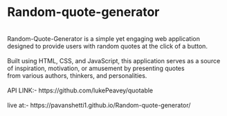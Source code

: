 # Random-quote-generator
<br>
Random-Quote-Generator is a simple yet engaging web application designed to provide users with random quotes at the click of a button. 
<br><br>
Built using HTML, CSS, and JavaScript, this application serves as a source of inspiration, motivation, or amusement by presenting quotes
<br>
from various authors, thinkers, and personalities.
<br><br>
API LINK:- https://github.com/lukePeavey/quotable
<br><br>
live at:- https://pavanshetti1.github.io/Random-quote-generator/
